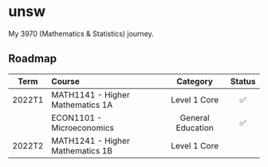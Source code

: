 # unsw

My 3970 (Mathematics & Statistics) journey.

## Roadmap

| Term   | Course                                                |      Category     | Status |
| :---:  | :---                                                  |       :---:       | :---:  |
| 2022T1 | MATH1141 - Higher Mathematics 1A                      | Level 1 Core      |   ✅   |
|        | ECON1101 - Microeconomics                             | General Education |   ✅   |
| 2022T2 | MATH1241 - Higher Mathematics 1B                      | Level 1 Core      |        |
